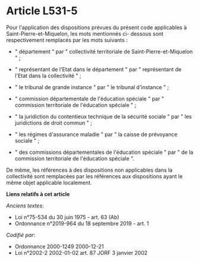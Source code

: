 # Article L531-5

Pour l'application des dispositions prévues du présent code applicables à Saint-Pierre-et-Miquelon, les mots mentionnés ci-
dessous sont respectivement remplacés par les mots suivants :

- " département " par " collectivité territoriale de Saint-Pierre-et-Miquelon " ;

- " représentant de l'Etat dans le département " par " représentant de l'Etat dans la collectivité " ;

- " le tribunal de grande instance " par " le tribunal d'instance " ;

- " commission départementale de l'éducation spéciale " par " commission territoriale de l'éducation spéciale " ;

- " la juridiction du contentieux technique de la sécurité sociale " par " les juridictions de droit commun " ;

- " les régimes d'assurance maladie " par " la caisse de prévoyance sociale " ;

- " des commissions départementales de l'éducation spéciale " par " de la commission territoriale de l'éducation spéciale ".

De même, les références à des dispositions non applicables dans la collectivité sont remplacées par les références aux
dispositions ayant le même objet applicable localement.

**Liens relatifs à cet article**

_Anciens textes_:

  - Loi n°75-534 du 30 juin 1975 - art. 63 (Ab)
  - Ordonnance n°2019-964 du 18 septembre 2019 - art. 1

_Codifié par_:

  - Ordonnance 2000-1249 2000-12-21
  - Loi n°2002-2 2002-01-02 art. 87 JORF 3 janvier 2002
